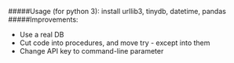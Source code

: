 #####Usage (for python 3):
install urllib3, tinydb, datetime, pandas
#####Improvements:
* Use a real DB
* Cut code into procedures, and move try - except into them
* Change API key to command-line parameter